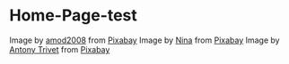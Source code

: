 # Home-Page-test
Image by <a href="https://pixabay.com/users/amod2008-9658028/?utm_source=link-attribution&utm_medium=referral&utm_campaign=image&utm_content=4017760">amod2008</a> from <a href="https://pixabay.com//?utm_source=link-attribution&utm_medium=referral&utm_campaign=image&utm_content=4017760">Pixabay</a>
Image by <a href="https://pixabay.com/users/strichpunkt-2136421/?utm_source=link-attribution&utm_medium=referral&utm_campaign=image&utm_content=2407297">Nina</a> from <a href="https://pixabay.com//?utm_source=link-attribution&utm_medium=referral&utm_campaign=image&utm_content=2407297">Pixabay</a>
Image by <a href="https://pixabay.com/users/antonytrivet-3549802/?utm_source=link-attribution&utm_medium=referral&utm_campaign=image&utm_content=5797026">Antony Trivet</a> from <a href="https://pixabay.com//?utm_source=link-attribution&utm_medium=referral&utm_campaign=image&utm_content=5797026">Pixabay</a>
